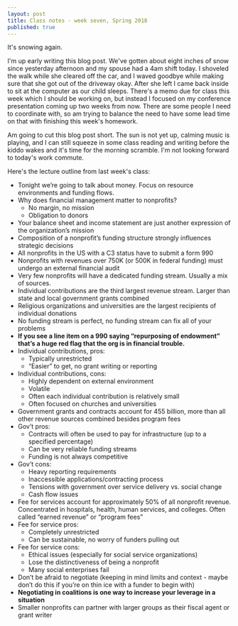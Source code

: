 ```yaml
---
layout: post
title: Class notes - week seven, Spring 2018
published: true
---
```


It's snowing again.

I'm up early writing this blog post. We've gotten about eight inches of snow since yesterday afternoon and my spouse had a 4am shift today. I shoveled the walk while she cleared off the car, and I waved goodbye while making sure that she got out of the driveway okay. After she left I came back inside to sit at the computer as our child sleeps. There's a memo due for class this week which I should be working on, but instead I focused on my conference presentation coming up two weeks from now. There are some people I need to coordinate with, so am trying to balance the need to have some lead time on that with finishing this week's homework.

Am going to cut this blog post short. The sun is not yet up, calming music is playing, and I can still squeeze in some class reading and writing before the kiddo wakes and it's time for the morning scramble. I'm not looking forward to today's work commute.

Here's the lecture outline from last week's class:

* Tonight we’re going to talk about money. Focus on resource environments and funding flows.
* Why does financial management matter to nonprofits?
  * No margin, no mission
  * Obligation to donors
* Your balance sheet and income statement are just another expression of the organization’s mission
* Composition of a nonprofit’s funding structure strongly influences strategic decisions
* All nonprofits in the US with a C3 status have to submit a form 990
* Nonprofits with revenues over 750K (or 500K in federal funding) must undergo an external financial audit
* Very few nonprofits will have a dedicated funding stream. Usually a mix of sources.
* Individual contributions are the third largest revenue stream. Larger than state and local government grants combined
* Religious organizations and universities are the largest recipients of individual donations
* No funding stream is perfect, no funding stream can fix all of your problems
* **If you see a line item on a 990 saying “repurposing of endowment” that’s a huge red flag that the org is in financial trouble.**
* Individual contributions, pros:
  * Typically unrestricted
  * “Easier” to get, no grant writing or reporting
* Individual contributions, cons:
  * Highly dependent on external environment
  * Volatile
  * Often each individual contribution is relatively small
  * Often focused on churches and universities
* Government grants and contracts account for 455 billion, more than all other revenue sources combined besides program fees
* Gov’t pros:
  * Contracts will often be used to pay for infrastructure (up to a specified percentage)
  * Can be very reliable funding streams
  * Funding is not always competitive
* Gov’t cons:
  * Heavy reporting requirements
  * Inaccessible applications/contracting process
  * Tensions with government over service delivery vs. social change
  * Cash flow issues
* Fee for services account for approximately 50% of all nonprofit revenue. Concentrated in hospitals, health, human services, and colleges. Often called “earned revenue” or “program fees”
* Fee for service pros:
  * Completely unrestricted
  * Can be sustainable, no worry of funders pulling out
* Fee for service cons:
  * Ethical issues (especially for social service organizations)
  * Lose the distinctiveness of being a nonprofit
  * Many social enterprises fail
* Don’t be afraid to negotiate (keeping in mind limits and context - maybe don’t do this if you’re on thin ice with a funder to begin with)
* **Negotiating in coalitions is one way to increase your leverage in a situation**
* Smaller nonprofits can partner with larger groups as their fiscal agent or grant writer
